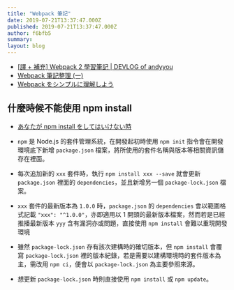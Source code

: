 ```yaml
---
title: "Webpack 筆記"
date: 2019-07-21T13:37:47.000Z
published: 2019-07-21T13:37:47.000Z
author: f6bfb5
summary:
layout: blog
---
```


- [\[譯 + 補充\] Webpack 2 學習筆記 | DEVLOG of andyyou](https://andyyou.github.io/2017/02/17/webpack-2-beginner-guide/)
- [Webpack 筆記整理 (一)](https://medium.com/@cos214159/webpack-%E7%AD%86%E8%A8%98%E6%95%B4%E7%90%86-%E4%B8%80-7fc63bcf1ecb)
- [Webpack をシンプルに理解しよう](https://qiita.com/yusuke_ten/items/a40ec089c55599ce1b3e)

## 什麼時候不能使用 npm install

- [あなたが npm install をしてはいけない時](https://qiita.com/jigengineer/items/2b15797b850179cb8be0)

- `npm` 是 Node.js 的套件管理系統，在開發起初時使用 `npm init` 指令會在開發環境底下新增 `package.json` 檔案，將所使用的套件名稱與版本等相關資訊儲存在裡面。
- 每次追加新的 `xxx` 套件時，執行 `npm install xxx --save` 就會更新 `package.json` 裡面的 `dependencies`，並且新增另一個 `package-lock.json` 檔案。
- `xxx` 套件的最新版本為 `1.0.0` 時，`package.json` 的 `dependencies` 會以範圍格式記載 `"xxx": "^1.0.0"`，亦即適用以 1 開頭的最新版本檔案，然而若是已經推播最新版本 `yyy` 含有漏洞亦或問題，直接使用 `npm install` 會難以重現開發環境
- 雖然 `package-lock.json` 存有該次建構時的確切版本，但 `npm install` 會覆寫 `package-lock.json` 裡的版本紀錄，若是需要以建構環境時的套件版本為主，需改用 `npm ci`，便會以 `package-lock.json` 為主要參照來源。
- 想更新 `package-lock.json` 時則直接使用 `npm install` 或 `npm update`。
